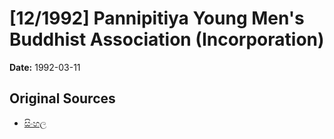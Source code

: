 # [12/1992] Pannipitiya Young Men's Buddhist Association (Incorporation)

**Date:** 1992-03-11

## Original Sources

- [සිංහල](https://documents.gov.lk/view/acts/1992/3/12-1992_S.pdf)
